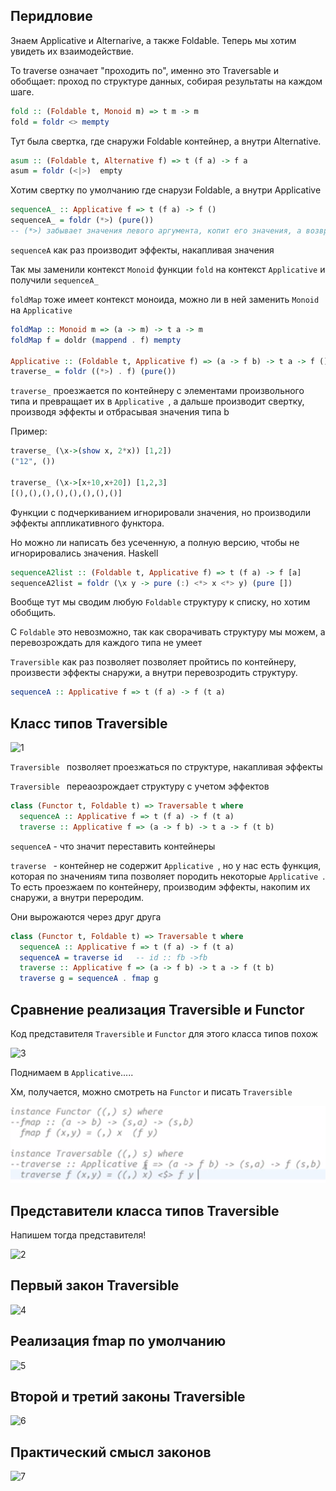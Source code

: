 ## Перидловие

Знаем Applicative и Alternarive, а также Foldable. Теперь мы хотим увидеть их взаимодействие.

To traverse означает "проходить по", именно это Traversable и обобщает: проход по структуре данных, собирая результаты на каждом шаге.

```Haskell
fold :: (Foldable t, Monoid m) => t m -> m
fold = foldr <> mempty

```

Тут была свертка, где снаружи Foldable контейнер, а внутри Alternative.

```Haskell
asum :: (Foldable t, Alternative f) => t (f a) -> f a
asum = foldr (<|>)  empty

```

Хотим свертку по умолчанию где снарузи Foldable, а внутри Applicative

```Haskell
sequenceA_ :: Applicative f => t (f a) -> f ()
sequenceA_ = foldr (*>) (pure())
-- (*>) забывает значения левого аргумента, копит его значения, а возвращает правый

```
`sequenceA` как раз производит эффекты, накапливая значения

Так мы заменили контекст `Monoid` функции `fold` на контекст `Applicative` и получили `sequenceA_ `

`foldMap` тоже имеет контекст моноида, можно ли в ней заменить `Monoid` на `Applicative`

```Haskell
foldMap :: Monoid m => (a -> m) -> t a -> m
foldMap f = doldr (mappend . f) mempty

Applicative :: (Foldable t, Applicative f) => (a -> f b) -> t a -> f ()
traverse_ = foldr ((*>) . f) (pure())
```
`traverse_` проезжается по контейнеру с элементами произвольного типа и превращает их в `Applicative `, а дальше производит свертку, производя эффекты и отбрасывая значения типа b

Пример:
```Haskell
traverse_ (\x->(show x, 2*x)) [1,2])
("12", ())

traverse_ (\x->[x+10,x+20]) [1,2,3]
[(),(),(),(),(),(),(),()]
```

Функции с подчеркиванием игнорировали значения, но производили эффекты аппликативного функтора.

Но можно ли написать без усеченную, а полную версию, чтобы не игнорировались значения.
Haskell
```Haskell
sequenceA2list :: (Foldable t, Applicative f) => t (f a) -> f [a]
sequenceA2list = foldr (\x y -> pure (:) <*> x <*> y) (pure [])
```
Вообще тут мы сводим любую `Foldable` структуру к списку, но хотим обобщить.

С `Foldable` это невозможно, так как сворачивать структуру мы можем, а перевозрождать для каждого типа не умеет

`Traversible` как раз позволяет позволяет пройтись по контейнеру, произвести эффекты снаружи, а внутри перевозродить структуру.

```Haskell
sequenceA :: Applicative f => t (f a) -> f (t a)
```

## Класс типов Traversible
![1](Helper/1-T.png)

`Traversible ` позволяет проезжаться по структуре, накапливая эффекты

`Traversible ` переаозрождает структуру с учетом эффектов

```Haskell
class (Functor t, Foldable t) => Traversable t where
  sequenceA :: Applicative f => t (f a) -> f (t a)
  traverse :: Applicative f => (a -> f b) -> t a -> f (t b)
```
`sequenceA` - что значит переставить контейнеры

`traverse ` - контейнер не содержит `Applicative `, но у нас есть функция, которая по значениям типа позволяет породить некоторые `Applicative `. То есть проезжаем по контейнеру, производим эффекты, накопим их снаружи, а внутри переродим.

Они вырожаются через друг друга 

```Haskell
class (Functor t, Foldable t) => Traversable t where
  sequenceA :: Applicative f => t (f a) -> f (t a)
  sequenceA = traverse id   -- id :: fb ->fb
  traverse :: Applicative f => (a -> f b) -> t a -> f (t b)
  traverse g = sequenceA . fmap g
```

## Сравнение реализация Traversible и Functor

Код представителя `Traversible` и `Functor` для этого класса типов похож

![3](Helper/3-T.png)

Поднимаем в `Applicative`.....

Хм, получается, можно смотреть на `Functor` и писать `Traversible`

![4](Helper/8.png)

## Представители класса типов Traversible

Напишем тогда представителя!

![2](Helper/2-T.png)


## Первый закон Traversible
![4](Helper/4-T.png)

## Реализация fmap по умолчанию
![5](Helper/5-T.png)

## Второй и третий законы Traversible
![6](Helper/6-T.png)

## Практический смысл законов
![7](Helper/7-T.png)
